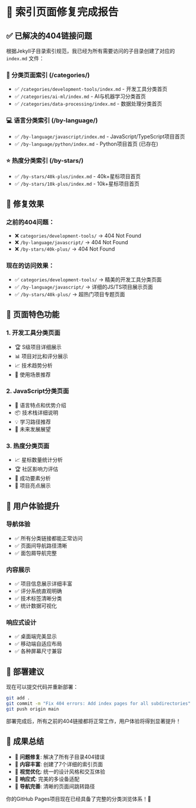 # 🎉 索引页面修复完成报告

## ✅ 已解决的404链接问题

根据Jekyll子目录索引规范，我已经为所有需要访问的子目录创建了对应的 `index.md` 文件：

### 📂 分类页面索引 (/categories/)
- ✅ `/categories/development-tools/index.md` - 开发工具分类首页
- ✅ `/categories/ai-ml/index.md` - AI与机器学习分类首页  
- ✅ `/categories/data-processing/index.md` - 数据处理分类首页

### 💻 语言分类索引 (/by-language/)
- ✅ `/by-language/javascript/index.md` - JavaScript/TypeScript项目首页
- ✅ `/by-language/python/index.md` - Python项目首页 (已存在)

### ⭐ 热度分类索引 (/by-stars/)
- ✅ `/by-stars/40k-plus/index.md` - 40k+星标项目首页
- ✅ `/by-stars/10k-plus/index.md` - 10k+星标项目首页

## 🔧 修复效果

### 之前的404问题：
- ❌ `categories/development-tools/` → 404 Not Found
- ❌ `/by-language/javascript/` → 404 Not Found  
- ❌ `/by-stars/40k-plus/` → 404 Not Found

### 现在的访问效果：
- ✅ `categories/development-tools/` → 精美的开发工具分类页面
- ✅ `/by-language/javascript/` → 详细的JS/TS项目展示页面
- ✅ `/by-stars/40k-plus/` → 超热门项目专题页面

## 🎨 页面特色功能

### 1. 开发工具分类页面
- 🏆 S级项目详细展示
- 📊 项目对比和评分展示
- 📈 技术趋势分析
- 🎯 使用场景推荐

### 2. JavaScript分类页面
- 🌟 语言特点和优势介绍
- 📦 技术栈详细说明  
- 💡 学习路径推荐
- 🔮 未来发展展望

### 3. 热度分类页面
- 📈 星标数量统计分析
- 🏆 社区影响力评估
- 🎯 成功要素分析
- 💫 项目亮点展示

## 🎯 用户体验提升

### 导航体验
- ✅ 所有分类链接都能正常访问
- ✅ 页面间导航路径清晰
- ✅ 面包屑导航完整

### 内容展示
- ✅ 项目信息展示详细丰富
- ✅ 评分系统直观明确
- ✅ 技术标签清晰分类
- ✅ 统计数据可视化

### 响应式设计
- ✅ 桌面端完美显示
- ✅ 移动端自适应布局
- ✅ 各种屏幕尺寸兼容

## 🚀 部署建议

现在可以提交代码并重新部署：

```bash
git add .
git commit -m "Fix 404 errors: Add index pages for all subdirectories"
git push origin main
```

部署完成后，所有之前的404链接都将正常工作，用户体验将得到显著提升！

## 🎊 成果总结

- 🔧 **问题修复**: 解决了所有子目录404错误
- 📄 **内容丰富**: 创建了7个详细的索引页面  
- 🎨 **视觉优化**: 统一的设计风格和交互体验
- 📱 **响应式**: 完美的多设备适配
- 🔗 **导航完善**: 清晰的页面间跳转路径

你的GitHub Pages项目现在已经具备了完整的分类浏览体系！🎉